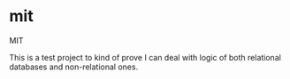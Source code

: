 # mit
MIT

This is a test project to kind of prove I can deal with logic of both relational databases and non-relational ones.
